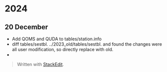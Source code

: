 # 2024
## 20 December
- Add QOMS and QUDA to tables/station.info
- diff tables/sestbl. ../2023_old/tables/sestbl. and found the changes were all user modification, so directly replace with old.
- 


> Written with [StackEdit](https://stackedit.io/).
<!--stackedit_data:
eyJoaXN0b3J5IjpbLTQyMjQ1OTQ4Ml19
-->